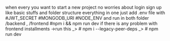 when every you want to start a new project no worries about login sign up like basic stuffs and folder structure 
everything in one just add .env file with 
#JWT_SECRET 
#MONGODB_URI
#NODE_ENV 
and run in both folder /backend , /frontend 
#npm i && npm run dev 
if there is any problem with frontend installments ->run this 
_> # npm i --legacy-peer-deps 
_> # npm run dev
